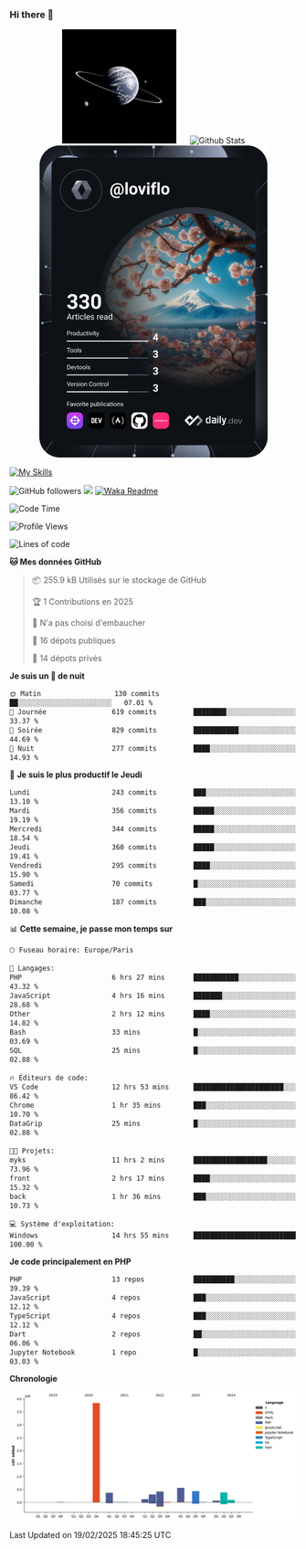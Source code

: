 ### Hi there 👋

<p align="center">
  <img src="https://github.com/Loviflo/Loviflo/blob/main/img/portrait.jpg" alt="Loviflo" height="200" style="margin-right: 20px"/>
  <img src="https://github-readme-stats.vercel.app/api?username=Loviflo&show_icons=true&theme=graywhite" alt="Github Stats" />
  <a href="https://app.daily.dev/loviflo"><img src="https://github.com/loviflo/loviflo/blob/main/devcard.svg" width="400" alt="Loviflo's Dev Card"/></a>
</p>

[![My Skills](https://skillicons.dev/icons?i=php,laravel,symfony,dotnet,cs,nodejs,mysql,postgres,js,ts,html,css,sass,angular,react,electron,docker,webpack,vscode,figma,git,github,gitlab,nginx,postman&perline=5)](https://skillicons.dev)

![GitHub followers](https://img.shields.io/github/followers/Loviflo?label=Follow&style=social)
![](https://visitor-badge.glitch.me/badge?page_id=Loviflo.Loviflo)
[![Waka Readme](https://github.com/Loviflo/Loviflo/actions/workflows/update-stats.yml/badge.svg)](https://github.com/Loviflo/Loviflo/actions/workflows/update-stats.yml)

<!--START_SECTION:waka-->
![Code Time](http://img.shields.io/badge/Code%20Time-2%2C613%20hrs%2052%20mins-blue)

![Profile Views](http://img.shields.io/badge/Vues%20du%20profil-0-blue)

![Lines of code](https://img.shields.io/badge/Depuis%20Hello%20World%2C%20j%27ai%20%C3%A9crit-6.6%20million%20Lignes%20de%20code-blue)

**🐱 Mes données GitHub** 

> 📦 255.9 kB Utilisés sur le stockage de GitHub 
 > 
> 🏆 1 Contributions en 2025
 > 
> 🚫 N'a pas choisi d'embaucher
 > 
> 📜 16 dépots publiques 
 > 
> 🔑 14 dépots privés 
 > 
**Je suis un 🦉 de nuit** 

```text
🌞 Matin                  130 commits         ██░░░░░░░░░░░░░░░░░░░░░░░   07.01 % 
🌆 Journée                619 commits         ████████░░░░░░░░░░░░░░░░░   33.37 % 
🌃 Soirée                 829 commits         ███████████░░░░░░░░░░░░░░   44.69 % 
🌙 Nuit                   277 commits         ████░░░░░░░░░░░░░░░░░░░░░   14.93 % 
```
📅 **Je suis le plus productif le Jeudi** 

```text
Lundi                    243 commits         ███░░░░░░░░░░░░░░░░░░░░░░   13.10 % 
Mardi                    356 commits         █████░░░░░░░░░░░░░░░░░░░░   19.19 % 
Mercredi                 344 commits         █████░░░░░░░░░░░░░░░░░░░░   18.54 % 
Jeudi                    360 commits         █████░░░░░░░░░░░░░░░░░░░░   19.41 % 
Vendredi                 295 commits         ████░░░░░░░░░░░░░░░░░░░░░   15.90 % 
Samedi                   70 commits          █░░░░░░░░░░░░░░░░░░░░░░░░   03.77 % 
Dimanche                 187 commits         ███░░░░░░░░░░░░░░░░░░░░░░   10.08 % 
```


📊 **Cette semaine, je passe mon temps sur** 

```text
🕑︎ Fuseau horaire: Europe/Paris

💬 Langages: 
PHP                      6 hrs 27 mins       ███████████░░░░░░░░░░░░░░   43.32 % 
JavaScript               4 hrs 16 mins       ███████░░░░░░░░░░░░░░░░░░   28.68 % 
Other                    2 hrs 12 mins       ████░░░░░░░░░░░░░░░░░░░░░   14.82 % 
Bash                     33 mins             █░░░░░░░░░░░░░░░░░░░░░░░░   03.69 % 
SQL                      25 mins             █░░░░░░░░░░░░░░░░░░░░░░░░   02.88 % 

🔥 Éditeurs de code: 
VS Code                  12 hrs 53 mins      ██████████████████████░░░   86.42 % 
Chrome                   1 hr 35 mins        ███░░░░░░░░░░░░░░░░░░░░░░   10.70 % 
DataGrip                 25 mins             █░░░░░░░░░░░░░░░░░░░░░░░░   02.88 % 

🐱‍💻 Projets: 
myks                     11 hrs 2 mins       ██████████████████░░░░░░░   73.96 % 
front                    2 hrs 17 mins       ████░░░░░░░░░░░░░░░░░░░░░   15.32 % 
back                     1 hr 36 mins        ███░░░░░░░░░░░░░░░░░░░░░░   10.73 % 

💻 Système d'exploitation: 
Windows                  14 hrs 55 mins      █████████████████████████   100.00 % 
```

**Je code principalement en PHP** 

```text
PHP                      13 repos            ██████████░░░░░░░░░░░░░░░   39.39 % 
JavaScript               4 repos             ███░░░░░░░░░░░░░░░░░░░░░░   12.12 % 
TypeScript               4 repos             ███░░░░░░░░░░░░░░░░░░░░░░   12.12 % 
Dart                     2 repos             ██░░░░░░░░░░░░░░░░░░░░░░░   06.06 % 
Jupyter Notebook         1 repo              █░░░░░░░░░░░░░░░░░░░░░░░░   03.03 % 
```



**Chronologie**

![Lines of Code chart](https://raw.githubusercontent.com/Loviflo/Loviflo/main/assets/bar_graph.png)


 Last Updated on 19/02/2025 18:45:25 UTC
<!--END_SECTION:waka-->
